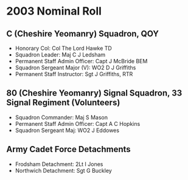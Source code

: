 # 2003 Nominal Roll

## C (Cheshire Yeomanry) Squadron, QOY

* Honorary Col: Col The Lord Hawke TD
* Squadron Leader: Maj C J Ledsham
* Permanent Staff Admin Officer: Capt J McBride BEM
* Squadron Sergeant Major (V): WO2 D J Griffiths
* Permanent Staff Instructor: Sgt J Griffiths, RTR

## 80 (Cheshire Yeomanry) Signal Squadron, 33 Signal Regiment (Volunteers)

* Squadron Commander: Maj S Mason
* Permanent Staff Admin Officer: Capt A C Hopkins
* Squadron Sergeant Maj: WO2 J Eddowes

## Army Cadet Force Detachments

* Frodsham Detachment: 2Lt I Jones
* Northwich Detachment: Sgt G Buckley
